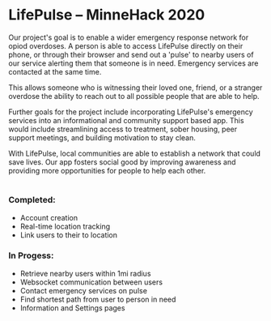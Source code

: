 # LifePulse – MinneHack 2020

Our project's goal is to enable a wider emergency response network for opiod overdoses. A person is able to access LifePulse directly on their phone, or through their browser and send out a 'pulse' to nearby users of our service alerting them that someone is in need. Emergency services are contacted at the same time.

This allows someone who is witnessing their loved one, friend, or a stranger overdose the ability to reach out to all possible people that are able to help.

Further goals for the project include incorporating LifePulse's emergency services into an informational and community support based app. This would include streamlining access to treatment, sober housing, peer support meetings, and building motivation to stay clean.

With LifePulse, local communities are able to establish a network that could save lives. Our app fosters social good by improving awareness and providing more opportunities for people to help each other.

#

### Completed:

* Account creation
* Real-time location tracking
* Link users to their to location

### In Progess:

* Retrieve nearby users within 1mi radius
* Websocket communication between users
* Contact emergency services on pulse
* Find shortest path from user to person in need
* Information and Settings pages




